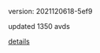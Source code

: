 version: 2021120618-5ef9

updated 1350 avds

[details](https://github.com/0x74f917491bfa7ebfa379/ali_avd_db/blob/master/change_log/2021/12/06/18/5ef9.txt)